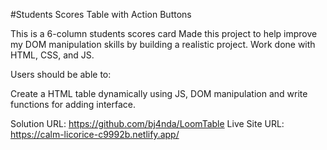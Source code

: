 #Students Scores Table with Action Buttons

This is a 6-column students scores card
Made this project to help improve my DOM manipulation skills by building a realistic project.
Work done with HTML, CSS, and JS.

Users should be able to:

Create a HTML table dynamically using JS, DOM manipulation and write functions for adding interface.

Solution URL: https://github.com/bj4nda/LoomTable
Live Site URL: https://calm-licorice-c9992b.netlify.app/


